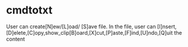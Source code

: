 # cmdtotxt
User can create[N]ew/[L]oad/ [S]ave file. In the file, user can [I]nsert,[D]elete,[C]opy,show_clip[B]oard,[X]cut,[P]aste,[F]ind,[U]ndo,[Q]uit the content
